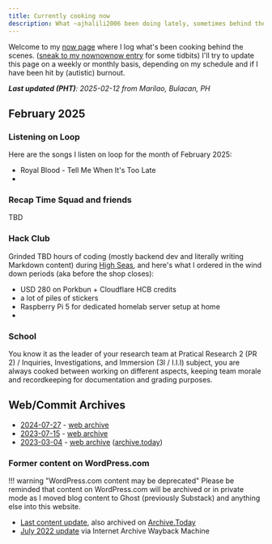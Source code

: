 ```yaml
---
title: Currently cooking now
description: What ~ajhalili2006 been doing lately, sometimes behind the scenes.
---
```


Welcome to my [now page][nowpage-info] where I log what's been cooking behind the scenes.
([sneak to my nownownow entry](https://nownownow.com/p/Dxh0) for some tidbits) I'll try to
update this page on a weekly or monthly basis, depending on my schedule and if I have been
hit by (autistic) burnout.

[nowpage-info]: https://nownownow.com/about

_**Last updated (PHT)**: 2025-02-12 from Marilao, Bulacan, PH_

## February 2025

### Listening on Loop

Here are the songs I listen on loop for the month of February 2025:

* Royal Blood - Tell Me When It's Too Late
* 

### Recap Time Squad and friends

TBD

### Hack Club

Grinded TBD hours of coding (mostly backend dev and literally writing Markdown content)
during [High Seas](https://highseas.hackclub.com), and here's what I ordered in the
wind down periods (aka before the shop closes):

* USD 280 on Porkbun + Cloudflare HCB credits
* a lot of piles of stickers
* Raspberry Pi 5 for dedicated homelab server setup at home
* 

### School

You know it as the leader of your research team at Pratical Research 2 (PR 2) / Inquiries, Investigations,
and Immersion (3I / I.I.I) subject, you are always cooked between working on different aspects, keeping
team morale and recordkeeping for documentation and grading purposes.

## Web/Commit Archives

* [2024-07-27](https://mau.dev/andreijiroh-dev/website/-/blob/ec1cdd817280f19e8225b55cf0820e810860803e/markdown/now.md) - [web archive](https://web.archive.org/web/20241110083528/https://andreijiroh.dev/now/)
* [2023-07-15](https://mau.dev/andreijiroh-dev/website/-/blob/2cb74ba9754509470469c03c898a9d3cc97eef80/markdown/now.md) - [web archive](https://web.archive.org/web/20230728021258/https://andreijiroh.eu.org/now/)
* [2023-03-04](https://mau.dev/andreijiroh-dev/website/-/blob/c6693426cf44d99297c4b3409571b3482dfc463e/markdown/now.md) - [web archive](https://web.archive.org/web/20230320175751/https://andreijiroh.eu.org/now/) ([archive.today](https://archive.is/0xZ7V))

### Former content on WordPress.com

!!! warning "WordPress.com content may be deprecated"
    Please be reminded that content on WordPress.com will be archived or in private mode as I moved blog
    content to Ghost (previously Substack) and anything else into this website.

* [Last content update](https://ajhalili2006.wordpress.com/now/), also archived on [Archive.Today](https://tbd.andreijiroh.dev)
* [July 2022 update](https://web.archive.org/web/20221011021323/https://ajhalili2006.wordpress.com/now/) via Internet Archive Wayback Machine
